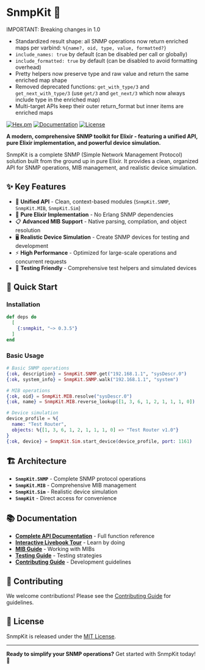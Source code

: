 # SnmpKit 🚀

IMPORTANT: Breaking changes in 1.0
- Standardized result shape: all SNMP operations now return enriched maps per varbind: `%{name?, oid, type, value, formatted?}`
- `include_names: true` by default (can be disabled per call or globally)
- `include_formatted: true` by default (can be disabled to avoid formatting overhead)
- Pretty helpers now preserve type and raw value and return the same enriched map shape
- Removed deprecated functions: `get_with_type/3` and `get_next_with_type/3` (use `get/3` and `get_next/3` which now always include type in the enriched map)
- Multi-target APIs keep their outer return_format but inner items are enriched maps

[![Hex.pm](https://img.shields.io/hexpm/v/snmpkit.svg)](https://hex.pm/packages/snmpkit)
[![Documentation](https://img.shields.io/badge/docs-hexdocs-blue.svg)](https://hexdocs.pm/snmpkit)
[![License](https://img.shields.io/github/license/awksedgreep/snmpkit.svg)](LICENSE)

**A modern, comprehensive SNMP toolkit for Elixir - featuring a unified API, pure Elixir implementation, and powerful device simulation.**

SnmpKit is a complete SNMP (Simple Network Management Protocol) solution built from the ground up in pure Elixir. It provides a clean, organized API for SNMP operations, MIB management, and realistic device simulation.

## ✨ Key Features

- 🎯 **Unified API** - Clean, context-based modules (`SnmpKit.SNMP`, `SnmpKit.MIB`, `SnmpKit.Sim`)
- 🧬 **Pure Elixir Implementation** - No Erlang SNMP dependencies
- 📋 **Advanced MIB Support** - Native parsing, compilation, and object resolution
- 🖥️ **Realistic Device Simulation** - Create SNMP devices for testing and development
- ⚡ **High Performance** - Optimized for large-scale operations and concurrent requests
- 🧪 **Testing Friendly** - Comprehensive test helpers and simulated devices

## 🚀 Quick Start

### Installation

```elixir
def deps do
  [
    {:snmpkit, "~> 0.3.5"}
  ]
end
```

### Basic Usage

```elixir
# Basic SNMP operations
{:ok, description} = SnmpKit.SNMP.get("192.168.1.1", "sysDescr.0")
{:ok, system_info} = SnmpKit.SNMP.walk("192.168.1.1", "system")

# MIB operations
{:ok, oid} = SnmpKit.MIB.resolve("sysDescr.0")
{:ok, name} = SnmpKit.MIB.reverse_lookup([1, 3, 6, 1, 2, 1, 1, 1, 0])

# Device simulation
device_profile = %{
  name: "Test Router",
  objects: %{[1, 3, 6, 1, 2, 1, 1, 1, 0] => "Test Router v1.0"}
}
{:ok, device} = SnmpKit.Sim.start_device(device_profile, port: 1161)
```

## 🏗️ Architecture

- **`SnmpKit.SNMP`** - Complete SNMP protocol operations
- **`SnmpKit.MIB`** - Comprehensive MIB management  
- **`SnmpKit.Sim`** - Realistic device simulation
- **`SnmpKit`** - Direct access for convenience

## 📚 Documentation

- **[Complete API Documentation](https://hexdocs.pm/snmpkit)** - Full function reference
- **[Interactive Livebook Tour](https://hexdocs.pm/snmpkit/snmpkit_tour.html)** - Learn by doing
- **[MIB Guide](https://hexdocs.pm/snmpkit/mib-guide.html)** - Working with MIBs
- **[Testing Guide](https://hexdocs.pm/snmpkit/testing-guide.html)** - Testing strategies
- **[Contributing Guide](https://hexdocs.pm/snmpkit/contributing.html)** - Development guidelines

## 🤝 Contributing

We welcome contributions! Please see the [Contributing Guide](https://hexdocs.pm/snmpkit/contributing.html) for guidelines.

## 📄 License

SnmpKit is released under the [MIT License](LICENSE).

---

**Ready to simplify your SNMP operations?** Get started with SnmpKit today! 🚀